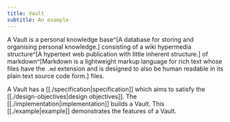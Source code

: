 ```yaml
---
title: Vault
subtitle: An example
---
```


A Vault is a personal knowledge base^[A database for storing and organising personal knowledge.]
consisting of a wiki hypermedia structure^[A hypertext web publication with little inherent structure.]
of markdown^[Markdown is a lightweight markup language for rich text whose files have the `.md` extension and is designed to also be human readable in its plain text source code form.] files.

A Vault has a [[./specification|specification]] which aims to satisfy the [[./design-objectives|design objectives]].
The [[./implementation|implementation]] builds a Vault.
This [[./example|example]] demonstrates the features of a Vault.
